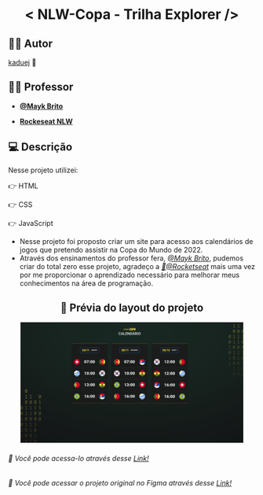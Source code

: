 <h1 align="center">
  < NLW-Copa - Trilha Explorer />
</h1>

## :man_artist: Autor

[kaduej](https://github.com/kaduej) :wave:


## :man_teacher: Professor

- **[@Mayk Brito](https://github.com/maykbrito)**

- **[Rockeseat NLW ](https://rseat.in/nlw-edicao-esports)**

## :computer: Descrição
Nesse projeto utilizei:

:point_right: HTML

:point_right: CSS 

:point_right: JavaScript

- Nesse projeto foi proposto criar um site para acesso aos calendários de jogos que pretendo assistir na Copa do Mundo de 2022.
- Através dos ensinamentos do professor fera, *[@Mayk Brito](https://github.com/maykbrito)*, pudemos criar do total zero esse projeto, agradeço a *[🚀@Rocketseat](https://github.com/Rocketseat)* mais uma vez por me proporcionar o aprendizado necessário para melhorar meus conhecimentos na área de programação.

<h2 align="center">
  🚀 Prévia do layout do projeto
</h2>
<p align="center">
  <img src="./assets/preview.png"  width=90%">
</p>

###### :pushpin: Você pode acessa-lo através desse <a href='https://kaduej.github.io/NLW--Copa/'>Link!</a>
###### :pushpin: Você pode acessar o projeto original no Figma através desse <a href='https://www.figma.com/community/file/1169028052212317700'>Link!</a>
